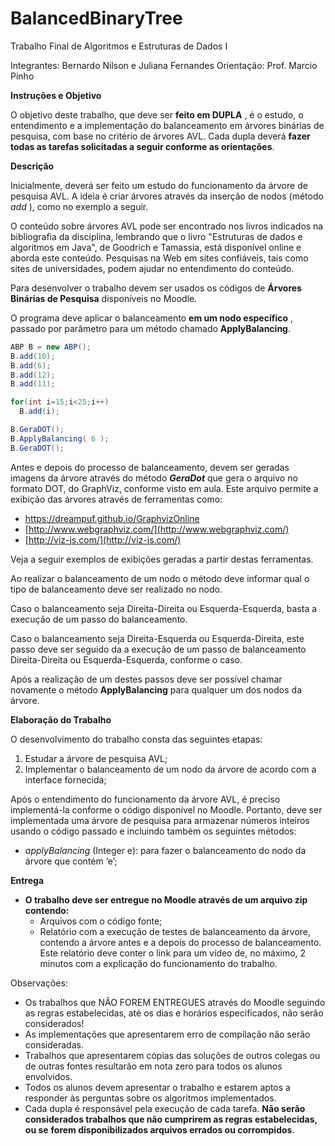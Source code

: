 # BalancedBinaryTree

Trabalho Final de Algoritmos e Estruturas de Dados I

Integrantes: Bernardo Nilson e Juliana Fernandes
Orientação: Prof. Marcio Pinho

**Instruções e Objetivo**

O objetivo deste trabalho, que deve ser **feito em DUPLA** , é o estudo, o entendimento e a
implementação do balanceamento em árvores binárias de pesquisa, com base no critério
de árvores AVL. Cada dupla deverá **fazer todas as tarefas solicitadas a seguir
conforme as orientações**.

**Descrição**

Inicialmente, deverá ser feito um estudo do funcionamento da árvore de pesquisa AVL. A
ideia é criar árvores através da inserção de nodos (método _add_ ), como no exemplo a
seguir.

O conteúdo sobre árvores AVL pode ser encontrado nos livros indicados na bibliografia da
disciplina, lembrando que o livro "Estruturas de dados e algoritmos em Java", de Goodrich
e Tamassia, está disponível online e aborda este conteúdo. Pesquisas na Web em sites
confiáveis, tais como sites de universidades, podem ajudar no entendimento do conteúdo.

Para desenvolver o trabalho devem ser usados os códigos de **Árvores Binárias de
Pesquisa** disponíveis no Moodle.

O programa deve aplicar o balanceamento **em um nodo específico** , passado por
parâmetro para um método chamado **ApplyBalancing**.

```java
ABP B = new ABP();
B.add(10);
B.add(6);
B.add(12);
B.add(11);

for(int i=15;i<25;i++)
  B.add(i);

B.GeraDOT();
B.ApplyBalancing( 6 );
B.GeraDOT();
```

Antes e depois do processo de balanceamento, devem ser geradas imagens da árvore
através do método **_GeraDot_** que gera o arquivo no formato DOT, do GraphViz, conforme
visto em aula. Este arquivo permite a exibição das árvores através de ferramentas como:

- https://dreampuf.github.io/GraphvizOnline
- [http://www.webgraphviz.com/](http://www.webgraphviz.com/)
- [http://viz-js.com/](http://viz-js.com/)

Veja a seguir exemplos de exibições geradas a partir destas ferramentas.

Ao realizar o balanceamento de um nodo o método deve informar qual o tipo de
balanceamento deve ser realizado no nodo.

Caso o balanceamento seja Direita-Direita ou Esquerda-Esquerda, basta a execução de
um passo do balanceamento.

Caso o balanceamento seja Direita-Esquerda ou Esquerda-Direita, este passo deve ser
seguido da a execução de um passo de balanceamento Direita-Direita ou
Esquerda-Esquerda, conforme o caso.

Após a realização de um destes passos deve ser possível chamar novamente o método
**ApplyBalancing** para qualquer um dos nodos da árvore.

**Elaboração do Trabalho**

O desenvolvimento do trabalho consta das seguintes etapas:

1. Estudar a árvore de pesquisa AVL;
2. Implementar o balanceamento de um nodo da árvore de acordo com a interface
    fornecida;

Após o entendimento do funcionamento da árvore AVL, é preciso implementá-la conforme
o código disponível no Moodle. Portanto, deve ser implementada uma árvore de pesquisa
para armazenar números inteiros usando o código passado e incluindo também os
seguintes métodos:

- _applyBalancing_ (Integer e): para fazer o balanceamento do nodo da árvore que
    contém ‘e’;


**Entrega**

- **O trabalho deve ser entregue no Moodle através de um arquivo zip contendo:**
    - Arquivos com o código fonte;
    - Relatório com a execução de testes de balanceamento da árvore, contendo a
       árvore antes e a depois do processo de balanceamento. Este relatório deve
       conter o link para um vídeo de, no máximo, 2 minutos com a explicação do
       funcionamento do trabalho.

Observações:

- Os trabalhos que NÃO FOREM ENTREGUES através do Moodle seguindo as
    regras estabelecidas, até os dias e horários especificados, não serão
    considerados!
- As implementações que apresentarem erro de compilação não serão consideradas.
- Trabalhos que apresentarem cópias das soluções de outros colegas ou de outras
    fontes resultarão em nota zero para todos os alunos envolvidos.
- Todos os alunos devem apresentar o trabalho e estarem aptos a responder às
    perguntas sobre os algoritmos implementados.
- Cada dupla é responsável pela execução de cada tarefa. **Não serão**
    **considerados trabalhos que não cumprirem as regras estabelecidas, ou se**
    **forem disponibilizados arquivos errados ou corrompidos**.
